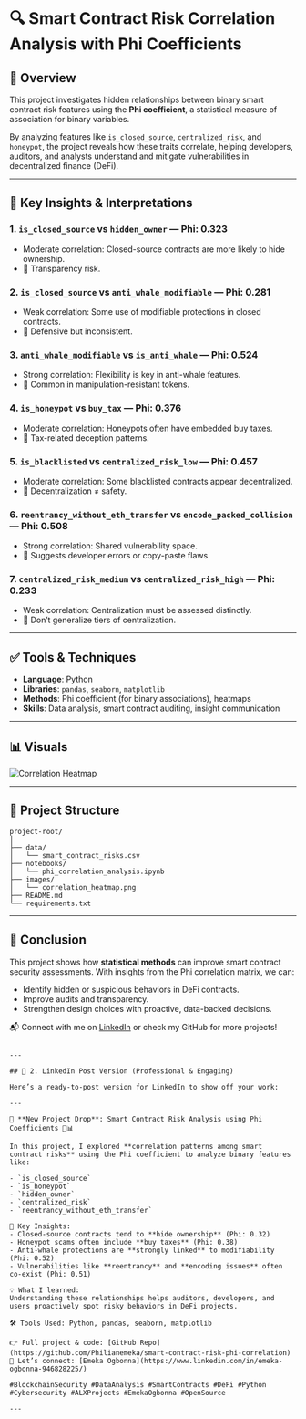 
# 🔍 Smart Contract Risk Correlation Analysis with Phi Coefficients

## 📌 Overview
This project investigates hidden relationships between binary smart contract risk features using the **Phi coefficient**, a statistical measure of association for binary variables.

By analyzing features like `is_closed_source`, `centralized_risk`, and `honeypot`, the project reveals how these traits correlate, helping developers, auditors, and analysts understand and mitigate vulnerabilities in decentralized finance (DeFi).

---

## 🧠 Key Insights & Interpretations

### 1. `is_closed_source` vs `hidden_owner` — Phi: 0.323
- Moderate correlation: Closed-source contracts are more likely to hide ownership.
- 🔎 Transparency risk.

### 2. `is_closed_source` vs `anti_whale_modifiable` — Phi: 0.281
- Weak correlation: Some use of modifiable protections in closed contracts.
- 🔎 Defensive but inconsistent.

### 3. `anti_whale_modifiable` vs `is_anti_whale` — Phi: 0.524
- Strong correlation: Flexibility is key in anti-whale features.
- 🔎 Common in manipulation-resistant tokens.

### 4. `is_honeypot` vs `buy_tax` — Phi: 0.376
- Moderate correlation: Honeypots often have embedded buy taxes.
- 🔎 Tax-related deception patterns.

### 5. `is_blacklisted` vs `centralized_risk_low` — Phi: 0.457
- Moderate correlation: Some blacklisted contracts appear decentralized.
- 🔎 Decentralization ≠ safety.

### 6. `reentrancy_without_eth_transfer` vs `encode_packed_collision` — Phi: 0.508
- Strong correlation: Shared vulnerability space.
- 🔎 Suggests developer errors or copy-paste flaws.

### 7. `centralized_risk_medium` vs `centralized_risk_high` — Phi: 0.233
- Weak correlation: Centralization must be assessed distinctly.
- 🔎 Don’t generalize tiers of centralization.

---

## ✅ Tools & Techniques

- **Language**: Python
- **Libraries**: `pandas`, `seaborn`, `matplotlib`
- **Methods**: Phi coefficient (for binary associations), heatmaps
- **Skills**: Data analysis, smart contract auditing, insight communication

---

## 📊 Visuals

![Correlation Heatmap](images/correlation_heatmap.png)

---

## 📁 Project Structure

```
project-root/
│
├── data/
│   └── smart_contract_risks.csv
├── notebooks/
│   └── phi_correlation_analysis.ipynb
├── images/
│   └── correlation_heatmap.png
├── README.md
└── requirements.txt
```

---

## 🧾 Conclusion

This project shows how **statistical methods** can improve smart contract security assessments. With insights from the Phi correlation matrix, we can:

- Identify hidden or suspicious behaviors in DeFi contracts.
- Improve audits and transparency.
- Strengthen design choices with proactive, data-backed decisions.

📬 Connect with me on [LinkedIn](https://www.linkedin.com/in/emeka-ogbonna-946828225/) or check my GitHub for more projects!
```

---

## 💼 2. LinkedIn Post Version (Professional & Engaging)

Here’s a ready-to-post version for LinkedIn to show off your work:

---

🚀 **New Project Drop**: Smart Contract Risk Analysis using Phi Coefficients 🔐📊

In this project, I explored **correlation patterns among smart contract risks** using the Phi coefficient to analyze binary features like:

- `is_closed_source`
- `is_honeypot`
- `hidden_owner`
- `centralized_risk`
- `reentrancy_without_eth_transfer`

🔎 Key Insights:
- Closed-source contracts tend to **hide ownership** (Phi: 0.32)
- Honeypot scams often include **buy taxes** (Phi: 0.38)
- Anti-whale protections are **strongly linked** to modifiability (Phi: 0.52)
- Vulnerabilities like **reentrancy** and **encoding issues** often co-exist (Phi: 0.51)

💡 What I learned:
Understanding these relationships helps auditors, developers, and users proactively spot risky behaviors in DeFi projects.

🛠️ Tools Used: Python, pandas, seaborn, matplotlib

👉 Full project & code: [GitHub Repo](https://github.com/Philianemeka/smart-contract-risk-phi-correlation)  
🤝 Let’s connect: [Emeka Ogbonna](https://www.linkedin.com/in/emeka-ogbonna-946828225/)

#BlockchainSecurity #DataAnalysis #SmartContracts #DeFi #Python #Cybersecurity #ALXProjects #EmekaOgbonna #OpenSource

---

